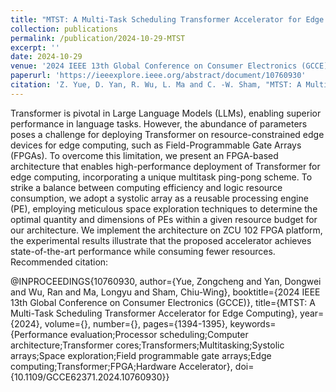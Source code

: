 ```yaml
---
title: "MTST: A Multi-Task Scheduling Transformer Accelerator for Edge Computing"
collection: publications
permalink: /publication/2024-10-29-MTST
excerpt: ''
date: 2024-10-29
venue: '2024 IEEE 13th Global Conference on Consumer Electronics (GCCE)'
paperurl: 'https://ieeexplore.ieee.org/abstract/document/10760930'
citation: 'Z. Yue, D. Yan, R. Wu, L. Ma and C. -W. Sham, "MTST: A Multi-Task Scheduling Transformer Accelerator for Edge Computing," 2024 IEEE 13th Global Conference on Consumer Electronics (GCCE), Kitakyushu, Japan, 2024, pp. 1394-1395, doi: 10.1109/GCCE62371.2024.10760930.'
---
```


Transformer is pivotal in Large Language Models (LLMs), enabling superior performance in language tasks. However, the abundance of parameters poses a challenge for deploying Transformer on resource-constrained edge devices for edge computing, such as Field-Programmable Gate Arrays (FPGAs). To overcome this limitation, we present an FPGA-based architecture that enables high-performance deployment of Transformer for edge computing, incorporating a unique multitask ping-pong scheme. To strike a balance between computing efficiency and logic resource consumption, we adopt a systolic array as a reusable processing engine (PE), employing meticulous space exploration techniques to determine the optimal quantity and dimensions of PEs within a given resource budget for our architecture. We implement the architecture on ZCU 102 FPGA platform, the experimental results illustrate that the proposed accelerator achieves state-of-the-art performance while consuming fewer resources.
Recommended citation: 

@INPROCEEDINGS{10760930,
  author={Yue, Zongcheng and Yan, Dongwei and Wu, Ran and Ma, Longyu and Sham, Chiu-Wing},
  booktitle={2024 IEEE 13th Global Conference on Consumer Electronics (GCCE)}, 
  title={MTST: A Multi-Task Scheduling Transformer Accelerator for Edge Computing}, 
  year={2024},
  volume={},
  number={},
  pages={1394-1395},
  keywords={Performance evaluation;Processor scheduling;Computer architecture;Transformer cores;Transformers;Multitasking;Systolic arrays;Space exploration;Field programmable gate arrays;Edge computing;Transformer;FPGA;Hardware Accelerator},
  doi={10.1109/GCCE62371.2024.10760930}}
